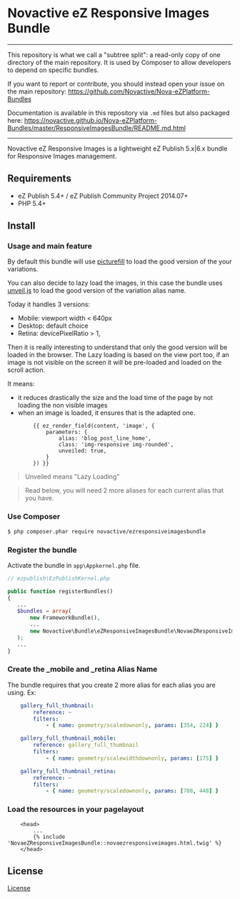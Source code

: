 # Novactive eZ Responsive Images Bundle

----

This repository is what we call a "subtree split": a read-only copy of one directory of the main repository. 
It is used by Composer to allow developers to depend on specific bundles.

If you want to report or contribute, you should instead open your issue on the main repository: https://github.com/Novactive/Nova-eZPlatform-Bundles

Documentation is available in this repository via `.md` files but also packaged here: https://novactive.github.io/Nova-eZPlatform-Bundles/master/ResponsiveImagesBundle/README.md.html

----

Novactive eZ Responsive Images is a lightweight eZ Publish 5.x|6.x bundle for Responsive Images management.


## Requirements

* eZ Publish 5.4+ / eZ Publish Community Project 2014.07+
* PHP 5.4+


##  Install

### Usage and main feature

By default this bundle will use [picturefill](https://github.com/scottjehl/picturefill) to load the good version of the your variations.

You can also decide to lazy load the images, in this case the bundle uses [unveil.js](https://github.com/luis-almeida/unveil) to load the good version of the variation alias name.

Today it handles 3 versions:

* Mobile: viewport width < 640px
* Desktop: default choice
* Retina: devicePixelRatio > 1,

Then it is really interesting to understand that only the good version will be loaded in the browser.
The Lazy loading is based on the view port too, if an image is not visible on the screen it will be pre-loaded and loaded on the scroll action.

It means:

* it reduces drastically the size and the load time of the page by not loading the non visible images
* when an image is loaded, it ensures that is the adapted one.


```twig
        {{ ez_render_field(content, 'image', {
            parameters: {
                alias: 'blog_post_line_home',
                class: 'img-responsive img-rounded',
                unveiled: true,
            }
        }) }}
```

> Unveiled means "Lazy Loading"

> Read below, you will need 2 more aliases for each current alias that you have.

### Use Composer

``` bash
$ php composer.phar require novactive/ezresponsiveimagesbundle
```

### Register the bundle

Activate the bundle in `app\Appkernel.php` file.

```php
// ezpublish\EzPublishKernel.php

public function registerBundles()
{
   ...
   $bundles = array(
       new FrameworkBundle(),
       ...
       new Novactive\Bundle\eZResponsiveImagesBundle\NovaeZResponsiveImagesBundle(),
   );
   ...
}
```

### Create the _mobile and _retina Alias Name

The bundle requires that you create 2 more alias for each alias you are using. Ex:

```yaml
    gallery_full_thumbnail:
        reference: ~
        filters:
            - { name: geometry/scaledownonly, params: [354, 224] }

    gallery_full_thumbnail_mobile:
        reference: gallery_full_thumbnail
        filters:
            - { name: geometry/scalewidthdownonly, params: [175] }

    gallery_full_thumbnail_retina:
        reference: ~
        filters:
            - { name: geometry/scaledownonly, params: [708, 448] }
```


### Load the resources in your pagelayout

```twig
    <head>
        ...
        {% include 'NovaeZResponsiveImagesBundle::novaezresponsiveimages.html.twig' %}
    </head>
```

License
-------

[License](LICENSE)
